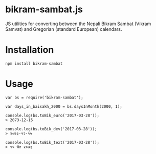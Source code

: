 bikram-sambat.js
================

JS utilities for converting between the Nepali Bikram Sambat (Vikram Samvat) and Gregorian (standard European) calendars.

# Installation

	npm install bikram-sambat

# Usage

	var bs = require('bikram-sambat');

	var days_in_baisakh_2000 = bs.daysInMonth(2000, 1);

	console.log(bs.toBik_euro('2017-03-28'));
	> 2073-12-15

	console.log(bs.toBik_dev('2017-03-28'));
	> २०७३-१२-१५

	console.log(bs.toBik_text('2017-03-28'));
	> १५ चैत २०७३
